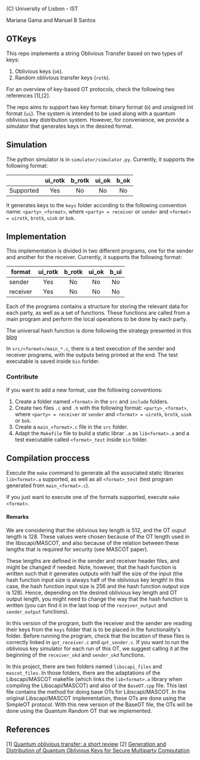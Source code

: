 (C) University of Lisbon - IST

Mariana Gama and Manuel B Santos

## OTKeys

This repo implements a string Oblivious Transfer based on two types of keys:

1. Oblivious keys (`ok`).
2. Random oblivious transfer keys (`rotk`).

For an overview of key-based OT protocols, check the following two references [1],[2].

The repo aims to support two key format: binary format (`b`) and unsigned int format (`ui`). The system is intended to be used along with a quantum oblivious key distribution system. However, for convenience, we provide a simulator that generates keys in the desired format.


## Simulation

The python simulator is in `simulator/simulator.py`. Currently, it supports the following format:


|           | ui_rotk | b_rotk | ui_ok | b_ok |
|-----------|:-------:|:------:|:-----:|:----:|
| Supported |   Yes   |   No   |   No  |  No  |

It generates keys to the `keys` folder according to the following convention name: `<party>_<format>`, where `<party> = receiver` or `sender` and `<format> = uirotk`, `brotk`, `uiok` or `bok`.


## Implementation

This implementation is divided in two different programs, one for the sender and another for the receiver. Currently, it supports the following format:

| format   | ui_rotk | b_rotk | ui_ok | b_ui |
|----------|:-------:|:------:|:-----:|:----:|
| sender   |   Yes   |   No   |   No  |  No  |
| receiver |   Yes   |   No   |   No  |  No  |


Each of the programs contains a structure for storing the relevant data for each party, as well as a set of functions.
These functions are called from a main program and perform the local operations to be done by each party. 

The universal hash function is done following the strategy presented in this [blog](https://lemire.me/blog/2018/08/15/fast-strongly-universal-64-bit-hashing-everywhere/)

In `src/<format>/main_*.c`, there is a test execution of the sender and receiver programs, with the outputs being printed at the end. The test executable is saved inside `bin` forlder.

### Contribute

If you want to add a new format, use the following conventions:

1. Create a folder named `<format>` in the `src` and `include` folders.
2. Create two files `.c` and `.h` with the following format: `<party>_<format>`, where `<party> = receiver` or `sender` and `<format> = uirotk`, `brotk`, `uiok` or `bok`.
3. Create a `main_<format>.c` file in the `src` folder.
4. Adapt the `Makefile` file to build a static librar `.a` as `lib<format>.a` and a test executable called `<format>_test` inside `bin` folder.


## Compilation proccess 

Execute the `make` command to generate all the associated static libraries `lib<format>.a` supported, as well as all `<format>_test` (test program generated from `main_<format>.c`).

If you just want to execute one of the formats supported, execute `make <format>`.


#### Remarks


We are considering that the oblivious key length is 512, and the OT ouput length is 128. These values were chosen because of the OT length used in the libscapi/MASCOT, and also because of the relation between these lengths that is required for security (see MASCOT paper).

These lengths are defined in the sender and receiver header files, and might be changed if needed. Note, however, that the hash function is written such that it generates outputs with half the size of the input (the hash function input size is always half of the oblivious key length! In this case, the hash function input size is 256 and the hash function output size is 128). Hence, depending on the desired oblivious key length and OT output length, you might need to change the way that the hash function is written (you can find it in the last loop of the `receiver_output` and `sender_output` functions).

In this version of the program, both the receiver and the sender are reading their keys from the `keys` folder that is to be placed in the functionality's folder. Before running the program, check that the location of these files is correctly linked in `qot_receiver.c` and `qot_sender.c`.
If you want to run the oblivious key simulator for each run of this OT, we suggest calling it at the beginning of the `receiver_okd` and `sender_okd` functions.

In this project, there are two folders named `libscapi_files` and `mascot_files`. In those folders, there are the adaptations of the Libscapi/MASCOT makefile (which links the `lib<format>.a` library when compiling the Libscapi/MASCOT) and also of the `BaseOT.cpp` file. This last file contains the method for doing base OTs for Libscapi/MASCOT. In the original Libscapi/MASCOT implementation, these OTs are done using the SimpleOT protocol. With this new version of the BaseOT file, the OTs will be done using the Quantum Random OT that we implemented. 


## References

[1] [Quantum oblivious transfer: a short review](https://www.mdpi.com/1099-4300/24/7/945)
[2] [Generation and Distribution of Quantum Oblivious Keys for Secure Multiparty Computation](https://www.mdpi.com/2076-3417/10/12/4080)
